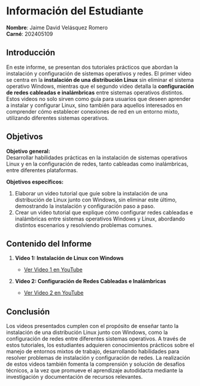 
# Información del Estudiante
**Nombre**: Jaime David Velásquez Romero  
**Carné**: 202405109  

## Introducción
En este informe, se presentan dos tutoriales prácticos que abordan la instalación y configuración de sistemas operativos y redes. El primer video se centra en la **instalación de una distribución Linux** sin eliminar el sistema operativo Windows, mientras que el segundo video detalla la **configuración de redes cableadas e inalámbricas** entre sistemas operativos distintos. Estos videos no solo sirven como guía para usuarios que deseen aprender a instalar y configurar Linux, sino también para aquellos interesados en comprender cómo establecer conexiones de red en un entorno mixto, utilizando diferentes sistemas operativos.

## Objetivos  

**Objetivo general:**  
Desarrollar habilidades prácticas en la instalación de sistemas operativos Linux y en la configuración de redes, tanto cableadas como inalámbricas, entre diferentes plataformas.

**Objetivos específicos:**  
1. Elaborar un video tutorial que guíe sobre la instalación de una distribución de Linux junto con Windows, sin eliminar este último, demostrando la instalación y configuración paso a paso.  
2. Crear un video tutorial que explique cómo configurar redes cableadas e inalámbricas entre sistemas operativos Windows y Linux, abordando distintos escenarios y resolviendo problemas comunes.

## Contenido del Informe

1. **Video 1: Instalación de Linux con Windows**
   - [Ver Video 1 en YouTube](https://youtu.be/wglpM9yS6yI)

2. **Video 2: Configuración de Redes Cableadas e Inalámbricas**
   - [Ver Video 2 en YouTube](https://youtu.be/JQtVoa7rxec)

## Conclusión  
Los videos presentados cumplen con el propósito de enseñar tanto la instalación de una distribución Linux junto con Windows, como la configuración de redes entre diferentes sistemas operativos. A través de estos tutoriales, los estudiantes adquieren conocimientos prácticos sobre el manejo de entornos mixtos de trabajo, desarrollando habilidades para resolver problemas de instalación y configuración de redes. La realización de estos videos también fomenta la comprensión y solución de desafíos técnicos, a la vez que promueve el aprendizaje autodidacta mediante la investigación y documentación de recursos relevantes.
